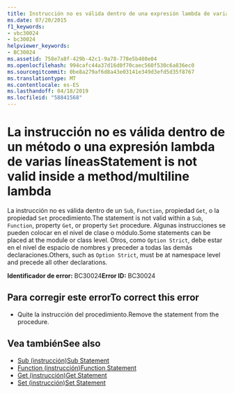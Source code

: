 ```yaml
---
title: Instrucción no es válida dentro de una expresión lambda de varias líneas (método)
ms.date: 07/20/2015
f1_keywords:
- vbc30024
- bc30024
helpviewer_keywords:
- BC30024
ms.assetid: 758e7a8f-429b-42c1-9a78-778e5b480e04
ms.openlocfilehash: 994cafc44a37d16d0f70caec560f530c6a836ec0
ms.sourcegitcommit: 0be8a279af6d8a43e03141e349d3efd5d35f8767
ms.translationtype: MT
ms.contentlocale: es-ES
ms.lasthandoff: 04/18/2019
ms.locfileid: "58841568"
---
```

# <a name="statement-is-not-valid-inside-a-methodmultiline-lambda"></a><span data-ttu-id="8081b-102">La instrucción no es válida dentro de un método o una expresión lambda de varias líneas</span><span class="sxs-lookup"><span data-stu-id="8081b-102">Statement is not valid inside a method/multiline lambda</span></span>
<span data-ttu-id="8081b-103">La instrucción no es válida dentro de un `Sub`, `Function`, propiedad `Get`, o la propiedad `Set` procedimiento.</span><span class="sxs-lookup"><span data-stu-id="8081b-103">The statement is not valid within a `Sub`, `Function`, property `Get`, or property `Set` procedure.</span></span> <span data-ttu-id="8081b-104">Algunas instrucciones se pueden colocar en el nivel de clase o módulo.</span><span class="sxs-lookup"><span data-stu-id="8081b-104">Some statements can be placed at the module or class level.</span></span> <span data-ttu-id="8081b-105">Otros, como `Option Strict`, debe estar en el nivel de espacio de nombres y preceder a todas las demás declaraciones.</span><span class="sxs-lookup"><span data-stu-id="8081b-105">Others, such as `Option Strict`, must be at namespace level and precede all other declarations.</span></span>  
  
 <span data-ttu-id="8081b-106">**Identificador de error:** BC30024</span><span class="sxs-lookup"><span data-stu-id="8081b-106">**Error ID:** BC30024</span></span>  
  
## <a name="to-correct-this-error"></a><span data-ttu-id="8081b-107">Para corregir este error</span><span class="sxs-lookup"><span data-stu-id="8081b-107">To correct this error</span></span>  
  
-   <span data-ttu-id="8081b-108">Quite la instrucción del procedimiento.</span><span class="sxs-lookup"><span data-stu-id="8081b-108">Remove the statement from the procedure.</span></span>  
  
## <a name="see-also"></a><span data-ttu-id="8081b-109">Vea también</span><span class="sxs-lookup"><span data-stu-id="8081b-109">See also</span></span>

- [<span data-ttu-id="8081b-110">Sub (instrucción)</span><span class="sxs-lookup"><span data-stu-id="8081b-110">Sub Statement</span></span>](../../../visual-basic/language-reference/statements/sub-statement.md)
- [<span data-ttu-id="8081b-111">Function (instrucción)</span><span class="sxs-lookup"><span data-stu-id="8081b-111">Function Statement</span></span>](../../../visual-basic/language-reference/statements/function-statement.md)
- [<span data-ttu-id="8081b-112">Get (instrucción)</span><span class="sxs-lookup"><span data-stu-id="8081b-112">Get Statement</span></span>](../../../visual-basic/language-reference/statements/get-statement.md)
- [<span data-ttu-id="8081b-113">Set (instrucción)</span><span class="sxs-lookup"><span data-stu-id="8081b-113">Set Statement</span></span>](../../../visual-basic/language-reference/statements/set-statement.md)
